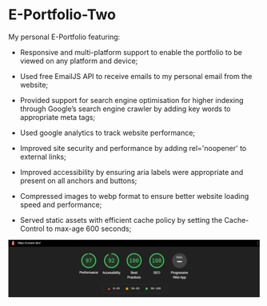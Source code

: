 # E-Portfolio-Two

My personal E-Portfolio featuring:

  - Responsive and multi-platform support to enable the portfolio to be viewed on any platform and device;

  - Used free EmailJS API to receive emails to my personal email from the website;
  
  - Provided support for search engine optimisation for higher indexing through Google’s search engine crawler by adding key words to appropriate meta tags;

  - Used google analytics to track website performance;

  - Improved site security and performance by adding rel='noopener' to external links;

  - Improved accessibility by ensuring aria labels were appropriate and present on all anchors and buttons;

  - Compressed images to webp format to ensure better website loading speed and performance;

  - Served static assets with efficient cache policy by setting the Cache-Control to max-age 600 seconds;

!['Performance Dashboard'](assets/performance_dash.png)



